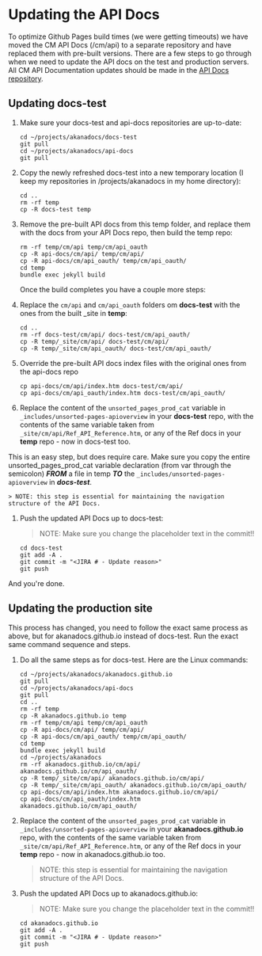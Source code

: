 # Updating the API Docs	
To optimize Github Pages build times (we were getting timeouts) we have moved the CM API Docs (/cm/api) to a separate repository and have replaced them with pre-built versions.  There are a few steps to go through when we need to update the API docs on the test and production servers.  All CM API Documentation updates should be made in the [API Docs repository](https://github.com/akanadocs/api-docs).

## Updating docs-test
1. Make sure your docs-test and api-docs repositories are up-to-date:

	```
	cd ~/projects/akanadocs/docs-test
	git pull
	cd ~/projects/akanadocs/api-docs
	git pull
	```
	
1. Copy the newly refreshed docs-test into a new temporary location (I keep my repositories in /projects/akanadocs in my home directory):

	```
	cd ..
	rm -rf temp
	cp -R docs-test temp
	```

1. Remove the pre-built API docs from this temp folder, and replace them with the docs from your API Docs repo, then build the temp repo:

	```
	rm -rf temp/cm/api temp/cm/api_oauth
	cp -R api-docs/cm/api/ temp/cm/api/
	cp -R api-docs/cm/api_oauth/ temp/cm/api_oauth/
	cd temp
	bundle exec jekyll build
	```

	Once the build completes you have a couple more steps:

1.	Replace the ```cm/api``` and ```cm/api_oauth``` folders om **docs-test** with the ones from the built _site in **temp**:

	```
	cd ..
	rm -rf docs-test/cm/api/ docs-test/cm/api_oauth/
	cp -R temp/_site/cm/api/ docs-test/cm/api/
	cp -R temp/_site/cm/api_oauth/ docs-test/cm/api_oauth/
	```
	
1. 	Override the pre-built API docs index files with the original ones from the api-docs repo
	
	```
	cp api-docs/cm/api/index.htm docs-test/cm/api/
	cp api-docs/cm/api_oauth/index.htm docs-test/cm/api_oauth/
	```

1.	Replace the content of the ```unsorted_pages_prod_cat``` variable in ```_includes/unsorted-pages-apioverview``` in your **docs-test** repo, with the contents of the same variable taken from ```_site/cm/api/Ref_API_Reference.htm```, or any of the Ref docs in your **temp** repo - now in docs-test too.

This is an easy step, but does require care.  Make sure you copy the entire unsorted_pages_prod_cat variable declaration (from var through the semicolon) ***FROM*** a file in temp ***TO*** the ```_includes/unsorted-pages-apioverview``` in ***docs-test***.

	> NOTE: this step is essential for maintaining the navigation structure of the API Docs.

1.	Push the updated API Docs up to docs-test:

	> NOTE: Make sure you change the placeholder text in the commit!!

	```
	cd docs-test
	git add -A .
	git commit -m "<JIRA # - Update reason>"
	git push
	```
	
And you're done.

## Updating the production site
This process has changed, you need to follow the exact same process as above, but for akanadocs.github.io instead of docs-test.  Run the exact same command sequence and steps.

1.	Do all the same steps as for docs-test.  Here are the Linux commands:

	```
	cd ~/projects/akanadocs/akanadocs.github.io
	git pull
	cd ~/projects/akanadocs/api-docs
	git pull
	cd ..
	rm -rf temp
	cp -R akanadocs.github.io temp
	rm -rf temp/cm/api temp/cm/api_oauth
	cp -R api-docs/cm/api/ temp/cm/api/
	cp -R api-docs/cm/api_oauth/ temp/cm/api_oauth/
	cd temp
	bundle exec jekyll build
	cd ~/projects/akanadocs
	rm -rf akanadocs.github.io/cm/api/ akanadocs.github.io/cm/api_oauth/
	cp -R temp/_site/cm/api/ akanadocs.github.io/cm/api/
	cp -R temp/_site/cm/api_oauth/ akanadocs.github.io/cm/api_oauth/
	cp api-docs/cm/api/index.htm akanadocs.github.io/cm/api/
	cp api-docs/cm/api_oauth/index.htm akanadocs.github.io/cm/api_oauth/
	```

1. Replace the content of the ```unsorted_pages_prod_cat``` variable in ```_includes/unsorted-pages-apioverview``` in your **akanadocs.github.io** repo, with the contents of the same variable taken from ```_site/cm/api/Ref_API_Reference.htm```, or any of the Ref docs in your **temp** repo - now in akanadocs.github.io too.

	> NOTE: this step is essential for maintaining the navigation structure of the API Docs.

1.	Push the updated API Docs up to akanadocs.github.io:

	> NOTE: Make sure you change the placeholder text in the commit!!

	```
	cd akanadocs.github.io
	git add -A .
	git commit -m "<JIRA # - Update reason>"
	git push
	```
